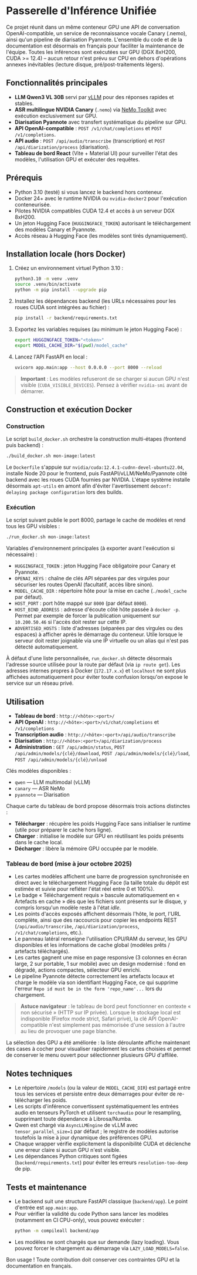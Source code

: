 # Passerelle d'Inférence Unifiée

Ce projet réunit dans un même conteneur GPU une API de conversation OpenAI-compatible, un service de reconnaissance vocale Canary (.nemo), ainsi qu'un pipeline de diarisation Pyannote. L'ensemble du code et de la documentation est désormais en français pour faciliter la maintenance de l'équipe. Toutes les inférences sont exécutées sur GPU (DGX 8xH200, CUDA >= 12.4) – aucun retour n'est prévu sur CPU en dehors d'opérations annexes inévitables (lecture disque, pré/post-traitements légers).

## Fonctionnalités principales

- **LLM Qwen3 VL 30B** servi par [vLLM](https://github.com/vllm-project/vllm) pour des réponses rapides et stables.
- **ASR multilingue NVIDIA Canary** (`.nemo`) via [NeMo Toolkit](https://github.com/NVIDIA/NeMo) avec exécution exclusivement sur GPU.
- **Diarisation Pyannote** avec transfert systématique du pipeline sur GPU.
- **API OpenAI-compatible** : `POST /v1/chat/completions` et `POST /v1/completions`.
- **API audio** : `POST /api/audio/transcribe` (transcription) et `POST /api/diarization/process` (diarisation).
- **Tableau de bord React** (Vite + Material UI) pour surveiller l'état des modèles, l'utilisation GPU et exécuter des requêtes.

## Prérequis

- Python 3.10 (testé) si vous lancez le backend hors conteneur.
- Docker 24+ avec le runtime NVIDIA ou `nvidia-docker2` pour l'exécution conteneurisée.
- Pilotes NVIDIA compatibles CUDA 12.4 et accès à un serveur DGX 8xH200.
- Un jeton Hugging Face (`HUGGINGFACE_TOKEN`) autorisant le téléchargement des modèles Canary et Pyannote.
- Accès réseau à Hugging Face (les modèles sont tirés dynamiquement).

## Installation locale (hors Docker)

1. Créez un environnement virtuel Python 3.10 :
   ```bash
   python3.10 -m venv .venv
   source .venv/bin/activate
   python -m pip install --upgrade pip
   ```
2. Installez les dépendances backend (les URLs nécessaires pour les roues CUDA sont intégrées au fichier) :
   ```bash
   pip install -r backend/requirements.txt
   ```
3. Exportez les variables requises (au minimum le jeton Hugging Face) :
   ```bash
   export HUGGINGFACE_TOKEN="<token>"
   export MODEL_CACHE_DIR="$(pwd)/model_cache"
   ```
4. Lancez l'API FastAPI en local :
   ```bash
   uvicorn app.main:app --host 0.0.0.0 --port 8000 --reload
   ```

> **Important** : Les modèles refuseront de se charger si aucun GPU n'est visible (`CUDA_VISIBLE_DEVICES`). Pensez à vérifier `nvidia-smi` avant de démarrer.

## Construction et exécution Docker

### Construction

Le script `build_docker.sh` orchestre la construction multi-étapes (frontend puis backend) :

```bash
./build_docker.sh mon-image:latest
```

Le `Dockerfile` s'appuie sur `nvidia/cuda:12.4.1-cudnn-devel-ubuntu22.04`, installe Node 20 pour le frontend, puis FastAPI/vLLM/NeMo/Pyannote côté backend avec les roues CUDA fournies par NVIDIA. L'étape système installe désormais `apt-utils` en amont afin d'éviter l'avertissement `debconf: delaying package configuration` lors des builds.

### Exécution

Le script suivant publie le port 8000, partage le cache de modèles et rend tous les GPU visibles :

```bash
./run_docker.sh mon-image:latest
```

Variables d'environnement principales (à exporter avant l'exécution si nécessaire) :

- `HUGGINGFACE_TOKEN` : jeton Hugging Face obligatoire pour Canary et Pyannote.
- `OPENAI_KEYS` : chaîne de clés API séparées par des virgules pour sécuriser les routes OpenAI (facultatif, accès libre sinon).
- `MODEL_CACHE_DIR` : répertoire hôte pour la mise en cache (`./model_cache` par défaut).
- `HOST_PORT` : port hôte mappé sur `8000` (par défaut `8000`).
- `HOST_BIND_ADDRESS` : adresse d'écoute côté hôte passée à `docker -p`. Permet par exemple de forcer
  la publication uniquement sur `10.200.50.46` si l'accès doit rester sur cette IP.
- `ADVERTISED_HOSTS` : liste d'adresses (séparées par des virgules ou des espaces) à afficher après
  le démarrage du conteneur. Utile lorsque le serveur doit rester joignable via une IP virtuelle ou
  un alias qui n'est pas détecté automatiquement.

À défaut d'une liste personnalisée, `run_docker.sh` détecte désormais l'adresse source utilisée pour
la route par défaut (via `ip route get`). Les adresses internes propres à Docker (`172.17.x.x`) et
`localhost` ne sont plus affichées automatiquement pour éviter toute confusion lorsqu'on expose le
service sur un réseau privé.

## Utilisation

- **Tableau de bord** : `http://<hôte>:<port>/`
- **API OpenAI** : `http://<hôte>:<port>/v1/chat/completions` et `/v1/completions`
- **Transcription audio** : `http://<hôte>:<port>/api/audio/transcribe`
- **Diarisation** : `http://<hôte>:<port>/api/diarization/process`
- **Administration** : `GET /api/admin/status`, `POST /api/admin/models/{clé}/download`, `POST /api/admin/models/{clé}/load`, `POST /api/admin/models/{clé}/unload`

Clés modèles disponibles :

- `qwen` — LLM multimodal (vLLM)
- `canary` — ASR NeMo
- `pyannote` — Diarisation

Chaque carte du tableau de bord propose désormais trois actions distinctes :

- **Télécharger** : récupère les poids Hugging Face sans initialiser le runtime (utile pour préparer le cache hors ligne).
- **Charger** : initialise le modèle sur GPU en réutilisant les poids présents dans le cache local.
- **Décharger** : libère la mémoire GPU occupée par le modèle.

### Tableau de bord (mise à jour octobre 2025)

- Les cartes modèles affichent une barre de progression synchronisée en direct avec le téléchargement Hugging Face (la taille
  totale du dépôt est estimée et suivie pour refléter l'état réel entre 0 et 100%).
- Le badge « Téléchargement requis » bascule automatiquement en « Artefacts en cache » dès que les fichiers sont présents sur le
  disque, y compris lorsqu'un modèle reste à l'état *idle*.
- Les points d'accès exposés affichent désormais l'hôte, le port, l'URL complète, ainsi que des raccourcis pour copier les
  endpoints REST (`/api/audio/transcribe`, `/api/diarization/process`, `/v1/chat/completions`, etc.).
- Le panneau latéral renseigne l'utilisation CPU/RAM du serveur, les GPU disponibles et les informations de cache global
  (modèles prêts / artefacts téléchargés).
- Les cartes gagnent une mise en page responsive (3 colonnes en écran large, 2 sur portable, 1 sur mobile) avec un design
  modernisé : fond en dégradé, actions compactes, sélecteur GPU enrichi.
- Le pipeline Pyannote détecte correctement les artefacts locaux et charge le modèle via son identifiant Hugging Face, ce qui
  supprime l'erreur `Repo id must be in the form 'repo_name'...` lors du chargement.

> **Astuce navigateur** : le tableau de bord peut fonctionner en contexte « non sécurisé » (HTTP
> sur IP privée). Lorsque le stockage local est indisponible (Firefox mode strict, Safari privé), la
> clé API OpenAI-compatible n'est simplement pas mémorisée d'une session à l'autre au lieu de
> provoquer une page blanche.

La sélection des GPU a été améliorée : la liste déroulante affiche maintenant des cases à cocher pour visualiser rapidement les cartes choisies et permet de conserver le menu ouvert pour sélectionner plusieurs GPU d'affilée.

## Notes techniques

- Le répertoire `/models` (ou la valeur de `MODEL_CACHE_DIR`) est partagé entre tous les services et persiste entre deux démarrages pour éviter de re-télécharger les poids.
- Les scripts d'inférence convertissent systématiquement les entrées audio en tenseurs PyTorch et utilisent `torchaudio` pour le resampling, supprimant toute dépendance à Librosa/Numba.
- Qwen est chargé via `AsyncLLMEngine` de vLLM avec `tensor_parallel_size=1` par défaut ; le registre de modèles autorise toutefois la mise à jour dynamique des préférences GPU.
- Chaque wrapper vérifie explicitement la disponibilité CUDA et déclenche une erreur claire si aucun GPU n'est visible.
- Les dépendances Python critiques sont figées (`backend/requirements.txt`) pour éviter les erreurs `resolution-too-deep` de pip.

## Tests et maintenance

- Le backend suit une structure FastAPI classique (`backend/app`). Le point d'entrée est `app.main:app`.
- Pour vérifier la validité du code Python sans lancer les modèles (notamment en CI CPU-only), vous pouvez exécuter :
  ```bash
  python -m compileall backend/app
  ```
- Les modèles ne sont chargés que sur demande (lazy loading). Vous pouvez forcer le chargement au démarrage via `LAZY_LOAD_MODELS=false`.

Bon usage ! Toute contribution doit conserver ces contraintes GPU et la documentation en français.
